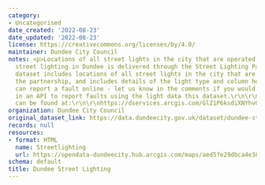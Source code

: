 ```yaml
---
category:
- Uncategorised
date_created: '2022-08-23'
date_updated: '2022-08-23'
license: https://creativecommons.org/licenses/by/4.0/
maintainer: Dundee City Council
notes: <p>Locations of all street lights in the city that are operated by the partnership\r\n\r\nThe
  street lighting in Dundee is delivered through the Street Lighting Partnership.\r\n\r\nThis
  dataset includes locations of all street lights in the city that are operated by
  the partnership, and includes details of the light type and column height.\r\n\r\nYou
  can report a fault online - let us know in the comments if you would be interested
  in an API to report faults using the light data this dataset.\r\n\r\n\r\n\r\nWFS
  can be found at:\r\n\r\nhttps://dservices.arcgis.com/GlZ1P6ksdiXNYhvC/arcgis/services/Streetlighting_Public/WFSServer?service=wfs&amp;request=getcapabilities</p>
organization: Dundee City Council
original_dataset_link: https://data.dundeecity.gov.uk/dataset/dundee-street-lighting
records: null
resources:
- format: HTML
  name: Streetlighting
  url: https://opendata-dundeecity.hub.arcgis.com/maps/aed5fe29dbca4e388d887e495089676e/about
schema: default
title: Dundee Street Lighting
---
```

